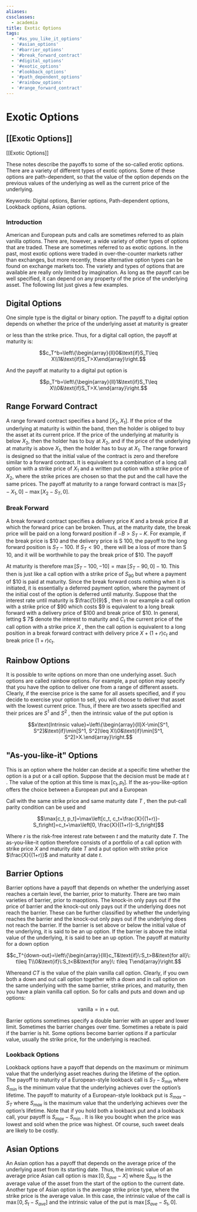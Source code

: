 ```yaml
---
aliases:
cssclasses:
  - academia
title: Exotic Options
tags:
  - '#as_you_like_it_options'
  - '#asian_options'
  - '#barrier_options'
  - '#break_forward_contract'
  - '#digital_options'
  - '#exotic_options'
  - '#lookback_options'
  - '#path_dependent_options'
  - '#rainbow_options'
  - '#range_forward_contract'
---
```

# Exotic Options

## [[Exotic Options]]

[[Exotic Options]]

These notes describe the payoffs to some of the so-called erotic options. There are a variety of different types of exotic options. Some of these options are path-dependent,  so that the value of the option depends on the previous values of the underlying as well as the current price of the underlying.

Keywords: Digital options,  Barrier options,  Path-dependent options,  Lookback options,  Asian options.

### Introduction

American and European puts and calls are sometimes referred to as plain vanilla options. There are,  however,  a wide variety of other types of options that are traded. These are sometimes referred to as exotic options. In the past,  most exotic options were traded in over-the-counter markets rather than exchanges,  but more recently,  these alternative option types can be found on exchange markets too. The variety and types of options that are available are really only limited by imagination. As long as the payoff can be well specified,  it can depend on any property of the price of the underlying asset. The following list just gives a few examples.

## Digital Options

One simple type is the digital or binary option. The payoff to a digital option depends on whether the price of the underlying asset at maturity is greater

or less than the strike price. Thus,  for a digital call option,  the payoff at maturity is:

$$c_T^b=\left\{\begin{array}{ll}0&\text{if}S_T\leq X\\1&\text{if}S_T>X\end{array}\right.$$

And the payoff at maturity to a digital put option is

$$p_T^b=\left\{\begin{array}{ll}1&\text{if}S_T\leq X\\0&\text{if}S_T>X.\end{array}\right.$$

## Range Forward Contract

A range forward contract specifies a band $[X_{2},     X_{1}]$. If the price of the underlying at maturity is within the band,  then the holder is obliged to buy the asset at its current price. If the price of the underlying at maturity is below $X_{2}$,  then the holder has to buy at $X_{2}$,  and if the price of the underlying at maturity is above $X_{1}$,  then the holder has to buy at $X_{1}$. The range forward is designed so that the initial value of the contract is zero and therefore similar to a forward contract. It is equivalent to a combination of a long call option with a strike price of $X_{1}$ and a written put option with a strike price of $X_{2}$,  where the strike prices are chosen so that the put and the call have the same prices. The payoff at maturity to a range forward contract is $\operatorname*{max}[S_{T}-X_{1},     0]-\operatorname*{max}[X_{2}-S_{T},     0]$.

### Break Forward

A break forward contract specifies a delivery price $K$ and a break price $B$ at which the forward price can be broken. Thus,  at the maturity date,  the break price will be paid on a long forward position if $-B>S_{T}-K$. For example,  if the break price is $\$10$ and the delivery price is S 100,     the payoff to the long forward position is $S_{T}-100$. If $S_{T}<90$ ,     there will be a loss of more than S 10,     and it will be worthwhile to pay the break price of $\$10$. The payoff

At maturity is therefore $\operatorname*{max}[S_{T}-100,     -10]=\operatorname*{max}[S_{T}-90,     0]-10$. This then is just like a call option with a strike price of $S_{ 90}$ but where a payment of $\$10$ is paid at maturity. Since the break forward costs nothing when it is initiated,     it is essentially a deferred payment option,     where the payment of the initial cost of the option is deferred until maturity. Suppose that the interest rate until maturity is $\frac{1}{9}$ ,     then in our example a call option with a strike price of $\$90$ which costs $\$9$ is equivalent to a long break forward with a delivery price of $\$100$ and break price of $\$10$. In general,     letting $ 7$ denote the interest to maturity and $C_{t}$ the current price of the call option with a strike price $X$ ,     then the call option is equivalent to a long position in a break forward contract with delivery price $X+(1+r) c_{t}$ and break price $(1+r) c_{t}$.

## Rainbow Options

It is possible to write options on more than one underlying asset. Such options are called rainbow options. For example,  a put option may specify that you have the option to deliver one from a range of different assets. Clearly,  if the exercise price is the same for all assets specified,  and if you decide to exercise your option to sell,  you will choose to deliver that asset with the lowest current price. Thus,  if there are two assets specified and their prices are $S^{1}$ and $S^{2}$ ,  then the intrinsic value of the put option is

$$x\text{Intrinsic value}=\left\{\begin{array}{ll}X-\min[S^1,     S^2]&\text{if}\min[S^1,     S^2]\leq X\\0&\text{if}\min[S^1,     S^2]>X.\end{array}\right.$$

## "As-you-like-it" Options

This is an option where the holder can decide at a specific time whether the option is a put or a call option. Suppose that the decision must be made at $t$ . The value of the option at this time is $\max[c_{t},     p_{t}]$. If the as-you-like-option offers the choice between a European put and a European

Call with the same strike price and same maturity date $T$ ,  then the put-call parity condition can be used and

$$\max[c_t,     p_t]=\max\left[c_t,     c_t+\frac{X}{(1+r)}-S_t\right]=c_t+\max\left[0,     \frac{X}{(1+r)}-S_t\right]$$

Where $r$ is the risk-free interest rate between $t$ and the maturity date $T$. The as-you-like-it option therefore consists of a portfolio of a call option with strike price $X$ and maturity date $T$ and a put option with strike price $\frac{X}{(1+r)}$ and maturity at date $t$.

## Barrier Options

 Barrier options have a payoff that depends on whether the underlying asset reaches a certain level,  the barrier,  prior to maturity. There are two main varieties of barrier,  prior to maoptions. The knock-in only pays out if the price of barrier and the knock-out only pays out if the underlying does not reach the barrier. These can be further classified by whether the underlying reaches the barrier and the knock-out only pays out if the underlying does not reach the barrier. If the barrier is set above or below the initial value of the underlying,  it is said to be an up option. If the barrier is above the initial value of the underlying,  it is said to bee an up option. The payoff at maturity for a down option

$$c_T^{down-out}=\left\{\begin{array}{lll}c_T&\text{if}\:S_t>B&\text{for all}\: t\leq T\\0&\text{if}\:S_t<B&\text{for any}\: t\leq T\end{array}\right.$$

Whereand $CT$ is the value of the plain vanilla call option. Clearly,  if you own both a down and out call option together with a down and in call option on the same underlying with the same barrier,  strike prices,  and maturity,  then you have a plain vanilla call option. So for calls and puts and down and up options:

$$\mathrm{vanilla}=\mathrm{in}+\mathrm{out}.$$

Barrier options sometimes specify a double barrier with an upper and lower limit. Sometimes the barrier changes over time. Sometimes a rebate is paid if the barrier is hit. Some options become barrier options if a particular value,  usually the strike price,  for the underlying is reached.

### Lookback Options

Lookback options have a payoff that depends on the maximum or minimum value that the underlying asset reaches during the lifetime of the option. The payoff to maturity of a European-style lookback call is $S_{T}-S_{min}$ where $S_{min}$ is the minimum value that the underlying achieves over the option’s lifetime. The payoff to maturity of a European-style lookback put is $S_{max}-S_{T}$ where $S_{max}$ is the maximum value that the underlying achieves over the option’s lifetime. Note that if you hold both a lookback put and a lookback call,  your payoff is $S_{max}-S_{min}$ . It is like you bought when the price was lowest and sold when the price was highest. Of course,  such sweet deals are likely to be costly.

## Asian Options

An Asian option has a payoff that depends on the average price of the underlying asset from its starting date. Thus,  the intrinsic value of an average price Asian call option is $\operatorname*{max}[0,     S_{ave}-X]$ where $S_{ave}$ is the average value of the asset from the start of the option to the current date. Another type of Asian option is the average strike price type,  where the strike price is the average value. In this case,  the intrinsic value of the call is $\operatorname*{max}[0,     S_{t}-S_{ave}]$ and the intrinsic value of the put is $\operatorname*{max}[S_{ave}-S_{t},     0]$.
